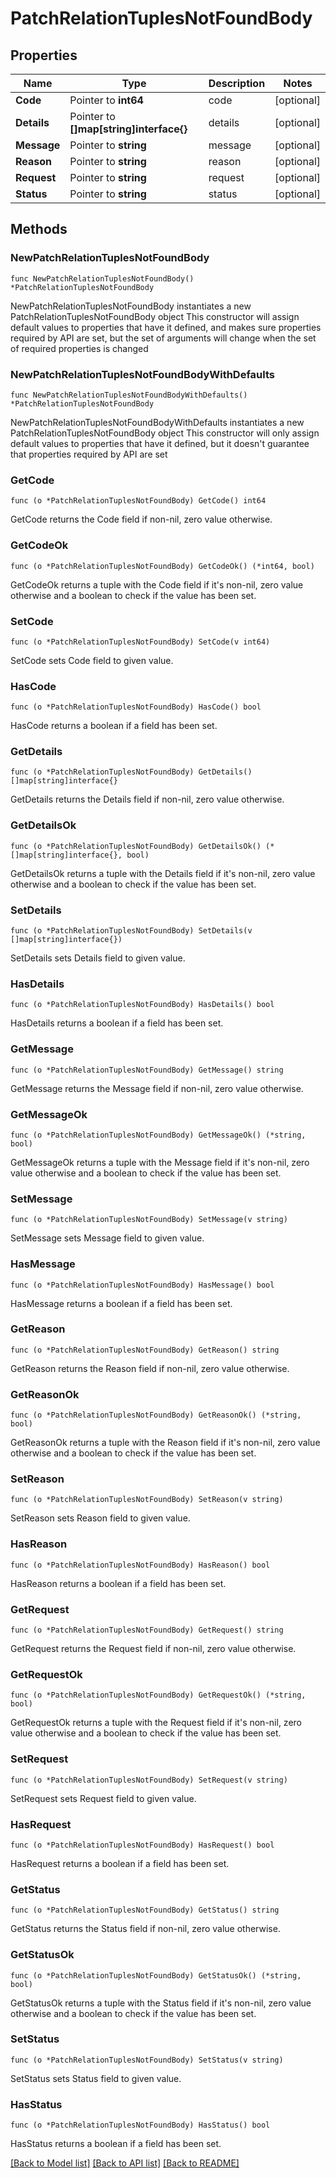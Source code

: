 # PatchRelationTuplesNotFoundBody

## Properties

Name | Type | Description | Notes
------------ | ------------- | ------------- | -------------
**Code** | Pointer to **int64** | code | [optional] 
**Details** | Pointer to **[]map[string]interface{}** | details | [optional] 
**Message** | Pointer to **string** | message | [optional] 
**Reason** | Pointer to **string** | reason | [optional] 
**Request** | Pointer to **string** | request | [optional] 
**Status** | Pointer to **string** | status | [optional] 

## Methods

### NewPatchRelationTuplesNotFoundBody

`func NewPatchRelationTuplesNotFoundBody() *PatchRelationTuplesNotFoundBody`

NewPatchRelationTuplesNotFoundBody instantiates a new PatchRelationTuplesNotFoundBody object
This constructor will assign default values to properties that have it defined,
and makes sure properties required by API are set, but the set of arguments
will change when the set of required properties is changed

### NewPatchRelationTuplesNotFoundBodyWithDefaults

`func NewPatchRelationTuplesNotFoundBodyWithDefaults() *PatchRelationTuplesNotFoundBody`

NewPatchRelationTuplesNotFoundBodyWithDefaults instantiates a new PatchRelationTuplesNotFoundBody object
This constructor will only assign default values to properties that have it defined,
but it doesn't guarantee that properties required by API are set

### GetCode

`func (o *PatchRelationTuplesNotFoundBody) GetCode() int64`

GetCode returns the Code field if non-nil, zero value otherwise.

### GetCodeOk

`func (o *PatchRelationTuplesNotFoundBody) GetCodeOk() (*int64, bool)`

GetCodeOk returns a tuple with the Code field if it's non-nil, zero value otherwise
and a boolean to check if the value has been set.

### SetCode

`func (o *PatchRelationTuplesNotFoundBody) SetCode(v int64)`

SetCode sets Code field to given value.

### HasCode

`func (o *PatchRelationTuplesNotFoundBody) HasCode() bool`

HasCode returns a boolean if a field has been set.

### GetDetails

`func (o *PatchRelationTuplesNotFoundBody) GetDetails() []map[string]interface{}`

GetDetails returns the Details field if non-nil, zero value otherwise.

### GetDetailsOk

`func (o *PatchRelationTuplesNotFoundBody) GetDetailsOk() (*[]map[string]interface{}, bool)`

GetDetailsOk returns a tuple with the Details field if it's non-nil, zero value otherwise
and a boolean to check if the value has been set.

### SetDetails

`func (o *PatchRelationTuplesNotFoundBody) SetDetails(v []map[string]interface{})`

SetDetails sets Details field to given value.

### HasDetails

`func (o *PatchRelationTuplesNotFoundBody) HasDetails() bool`

HasDetails returns a boolean if a field has been set.

### GetMessage

`func (o *PatchRelationTuplesNotFoundBody) GetMessage() string`

GetMessage returns the Message field if non-nil, zero value otherwise.

### GetMessageOk

`func (o *PatchRelationTuplesNotFoundBody) GetMessageOk() (*string, bool)`

GetMessageOk returns a tuple with the Message field if it's non-nil, zero value otherwise
and a boolean to check if the value has been set.

### SetMessage

`func (o *PatchRelationTuplesNotFoundBody) SetMessage(v string)`

SetMessage sets Message field to given value.

### HasMessage

`func (o *PatchRelationTuplesNotFoundBody) HasMessage() bool`

HasMessage returns a boolean if a field has been set.

### GetReason

`func (o *PatchRelationTuplesNotFoundBody) GetReason() string`

GetReason returns the Reason field if non-nil, zero value otherwise.

### GetReasonOk

`func (o *PatchRelationTuplesNotFoundBody) GetReasonOk() (*string, bool)`

GetReasonOk returns a tuple with the Reason field if it's non-nil, zero value otherwise
and a boolean to check if the value has been set.

### SetReason

`func (o *PatchRelationTuplesNotFoundBody) SetReason(v string)`

SetReason sets Reason field to given value.

### HasReason

`func (o *PatchRelationTuplesNotFoundBody) HasReason() bool`

HasReason returns a boolean if a field has been set.

### GetRequest

`func (o *PatchRelationTuplesNotFoundBody) GetRequest() string`

GetRequest returns the Request field if non-nil, zero value otherwise.

### GetRequestOk

`func (o *PatchRelationTuplesNotFoundBody) GetRequestOk() (*string, bool)`

GetRequestOk returns a tuple with the Request field if it's non-nil, zero value otherwise
and a boolean to check if the value has been set.

### SetRequest

`func (o *PatchRelationTuplesNotFoundBody) SetRequest(v string)`

SetRequest sets Request field to given value.

### HasRequest

`func (o *PatchRelationTuplesNotFoundBody) HasRequest() bool`

HasRequest returns a boolean if a field has been set.

### GetStatus

`func (o *PatchRelationTuplesNotFoundBody) GetStatus() string`

GetStatus returns the Status field if non-nil, zero value otherwise.

### GetStatusOk

`func (o *PatchRelationTuplesNotFoundBody) GetStatusOk() (*string, bool)`

GetStatusOk returns a tuple with the Status field if it's non-nil, zero value otherwise
and a boolean to check if the value has been set.

### SetStatus

`func (o *PatchRelationTuplesNotFoundBody) SetStatus(v string)`

SetStatus sets Status field to given value.

### HasStatus

`func (o *PatchRelationTuplesNotFoundBody) HasStatus() bool`

HasStatus returns a boolean if a field has been set.


[[Back to Model list]](../README.md#documentation-for-models) [[Back to API list]](../README.md#documentation-for-api-endpoints) [[Back to README]](../README.md)


